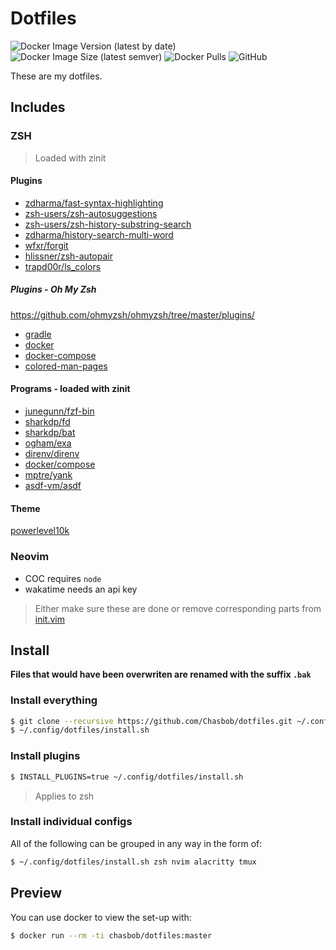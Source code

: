 # Dotfiles

![Docker Image Version (latest by date)](https://img.shields.io/docker/v/chasbob/dotfiles?style=plastic) ![Docker Image Size (latest semver)](https://img.shields.io/docker/image-size/chasbob/dotfiles?style=plastic) ![Docker Pulls](https://img.shields.io/docker/pulls/chasbob/dotfiles?style=plastic) ![GitHub](https://img.shields.io/github/license/chasbob/dotfiles)

These are my dotfiles.

## Includes

### ZSH

> Loaded with zinit

#### Plugins

* [zdharma/fast-syntax-highlighting](https://github.com/zdharma/fast-syntax-highlighting)
* [zsh-users/zsh-autosuggestions](https://github.com/zsh-users/zsh-autosuggestions)
* [zsh-users/zsh-history-substring-search](https://github.com/zsh-users/zsh-history-substring-search)
* [zdharma/history-search-multi-word](https://github.com/zdharma/history-search-multi-word)
* [wfxr/forgit](https://github.com/wfxr/forgit)
* [hlissner/zsh-autopair](https://github.com/hlissner/zsh-autopair)
* [trapd00r/ls_colors](https://github.com/trapd00r/ls_colors)

##### Plugins - Oh My Zsh
https://github.com/ohmyzsh/ohmyzsh/tree/master/plugins/

* [gradle](https://github.com/ohmyzsh/ohmyzsh/tree/master/plugins/gradle)
* [docker](https://github.com/ohmyzsh/ohmyzsh/tree/master/plugins/docker)
* [docker-compose](https://github.com/ohmyzsh/ohmyzsh/tree/master/plugins/docker-compose)
* [colored-man-pages](https://github.com/ohmyzsh/ohmyzsh/tree/master/plugins/colored-man-pages)

#### Programs - loaded with zinit

* [junegunn/fzf-bin](https://github.com/junegunn/fzf-bin)
* [sharkdp/fd](https://github.com/sharkdp/fd)
* [sharkdp/bat](https://github.com/sharkdp/bat)
* [ogham/exa](https://github.com/ogham/exa)
* [direnv/direnv](https://github.com/direnv/direnv)
* [docker/compose](https://github.com/docker/compose)
* [mptre/yank](https://github.com/mptre/yank)
* [asdf-vm/asdf](https://github.com/asdf-vm/asdf)


#### Theme

[powerlevel10k](https://github.com/romkatv/powerlevel10k)

### Neovim

* COC requires `node`
* wakatime needs an api key

> Either make sure these are done or remove corresponding parts from [init.vim](./nvim/init.vim)

## Install

**Files that would have been overwriten are renamed with the suffix `.bak`**

### Install everything

```bash
$ git clone --recursive https://github.com/Chasbob/dotfiles.git ~/.config/dotfiles
$ ~/.config/dotfiles/install.sh
```

### Install plugins

```bash
$ INSTALL_PLUGINS=true ~/.config/dotfiles/install.sh
```

> Applies to zsh

### Install individual configs

All of the following can be grouped in any way in the form of:

```bash
$ ~/.config/dotfiles/install.sh zsh nvim alacritty tmux
```

## Preview

You can use docker to view the set-up with:

```bash
$ docker run --rm -ti chasbob/dotfiles:master
```
